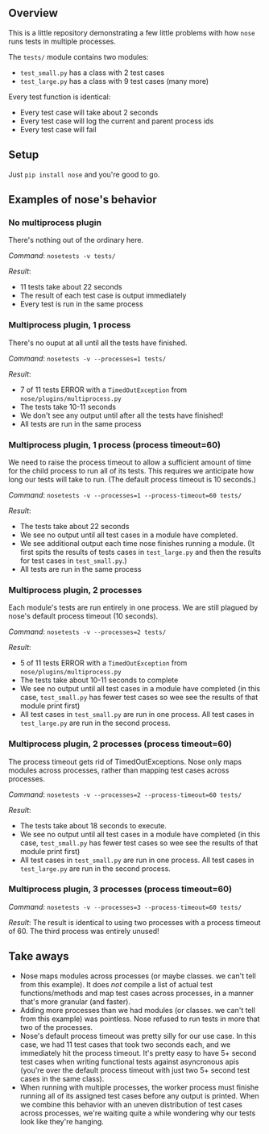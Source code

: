Overview
--------

This is a little repository demonstrating a few little problems with how `nose`
runs tests in multiple processes.

The `tests/` module contains two modules:

- `test_small.py` has a class with 2 test cases
- `test_large.py` has a class with 9 test cases (many more)

Every test function is identical:

- Every test case will take about 2 seconds
- Every test case will log the current and parent process ids
- Every test case will fail

Setup
-----

Just `pip install nose` and you're good to go.


Examples of nose's behavior
---------------------------

### No multiprocess plugin

There's nothing out of the ordinary here.

*Command*: `nosetests -v tests/`

*Result*:

- 11 tests take about 22 seconds
- The result of each test case is output immediately
- Every test is run in the same process

### Multiprocess plugin, 1 process

There's no ouput at all until all the tests have finished.

*Command*: `nosetests -v --processes=1 tests/`

*Result*:

- 7 of 11 tests ERROR with a `TimedOutException` from `nose/plugins/multiprocess.py`
- The tests take 10-11 seconds
- We don't see any output until after all the tests have finished!
- All tests are run in the same process


### Multiprocess plugin, 1 process (process timeout=60)

We need to raise the process timeout to allow a sufficient amount of time for
the child process to run all of its tests. This requires we anticipate how long
our tests will take to run. (The default process timeout is 10 seconds.)

*Command*: `nosetests -v --processes=1 --process-timeout=60 tests/`

*Result*:

- The tests take about 22 seconds
- We see no output until all test cases in a module have completed.
- We see additional output each time nose finishes running a module. (It first
spits the results of tests cases in `test_large.py` and then the results for
test cases in `test_small.py`.)
- All tests are run in the same process


### Multiprocess plugin, 2 processes

Each module's tests are run entirely in one process. We are still plagued by
nose's default process timeout (10 seconds).

*Command*: `nosetests -v --processes=2 tests/`

*Result*:

- 5 of 11 tests ERROR with a `TimedOutException` from `nose/plugins/multiprocess.py`
- The tests take about 10-11 seconds to complete
- We see no output until all test cases in a module have completed (in this
case, `test_small.py` has fewer test cases so wee see the results of that
module print first)
- All test cases in `test_small.py` are run in one process. All test cases in
`test_large.py` are run in the second process.


### Multiprocess plugin, 2 processes (process timeout=60)

The process timeout gets rid of TimedOutExceptions. Nose only maps modules
across processes, rather than mapping test cases across processes.

*Command*: `nosetests -v --processes=2 --process-timeout=60 tests/`

*Result*:

- The tests take about 18 seconds to execute.
- We see no output until all test cases in a module have completed (in this
case, `test_small.py` has fewer test cases so wee see the results of that
module print first)
- All test cases in `test_small.py` are run in one process. All test cases in
`test_large.py` are run in the second process.


### Multiprocess plugin, 3 processes (process timeout=60)

*Command*: `nosetests -v --processes=3 --process-timeout=60 tests/`

*Result*: The result is identical to using two processes with a process timeout
of 60. The third process was entirely unused!


Take aways
----------

- Nose maps modules across processes (or maybe classes. we can't tell from this
example). It does _not_ compile a list of actual test functions/methods and map
test cases across processes, in a manner that's more granular (and faster).
- Adding more processes than we had modules (or classes. we can't tell from
this example) was pointless. Nose refused to run tests in more that two of the
processes.
- Nose's default process timeout was pretty silly for our use case. In this
case, we had 11 test cases that took two seconds each, and we immediately hit
the process timeout. It's pretty easy to have 5+ second test cases when writing
functional tests against asyncronous apis (you're over the default process
timeout with just two 5+ second test cases in the same class).
- When running with multiple processes, the worker process must finishe running
all of its assigned test cases before any output is printed. When we combine
this behavior with an uneven distribution of test cases across processes, we're
waiting quite a while wondering why our tests look like they're hanging.
